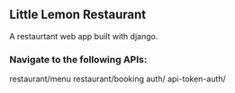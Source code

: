 ## Little Lemon Restaurant

A restaurtant web app built with django.

### Navigate to the following APIs:
restaurant/menu
restaurant/booking
auth/
api-token-auth/
